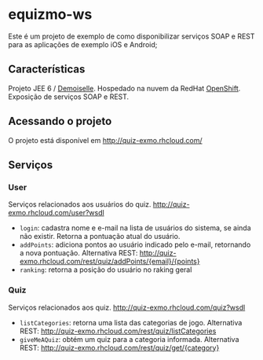 equizmo-ws
==========

Este é um projeto de exemplo de como disponibilizar serviços SOAP e REST para as aplicações de exemplo iOS e Android;

Características
----------

Projeto JEE 6 / [Demoiselle](http://github.com/demoiselle). 
Hospedado na nuvem da RedHat [OpenShift](https://openshift.redhat.com). 
Exposição de serviços SOAP e REST.

Acessando o projeto
----------

O projeto está disponível em http://quiz-exmo.rhcloud.com/

Serviços 
--------

### User

Serviços relacionados aos usuários do quiz.
http://quiz-exmo.rhcloud.com/user?wsdl

* `login`: cadastra nome e e-mail na lista de usuários do sistema, se ainda não existir. Retorna a pontuação atual do usuário.
* `addPoints`: adiciona pontos ao usuário indicado pelo e-mail, retornando a nova pontuação. 
   Alternativa REST: http://quiz-exmo.rhcloud.com/rest/quiz/addPoints/{email}/{points}
* `ranking`: retorna a posição do usuário no raking geral

### Quiz

Serviços relacionados aos quiz.
http://quiz-exmo.rhcloud.com/quiz?wsdl

* `listCategories`: retorna uma lista das categorias de jogo. 
   Alternativa REST: http://quiz-exmo.rhcloud.com/rest/quiz/listCategories
* `giveMeAQuiz`: obtém um quiz para a categoria informada. 
   Alternativa REST: http://quiz-exmo.rhcloud.com/rest/quiz/get/{category}
